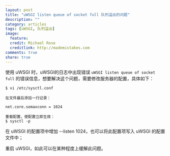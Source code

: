 ```yaml
---
layout: post
title: "uWSGI listen queue of socket full 队列溢出的问题"
description: ""
category: articles
tags: [uWSGI, 队列溢出]
image:
  feature:
  credit: Michael Rose
  creditlink: http://mademistakes.com
comments: true
share: true
---
```


使用 uWSGI 时，uWSGI的日志中出现错误 `uWSGI listen queue of socket full` 的错误信息，想要解决这个问题，需要修改服务器的配置，具体如下：


```
$ vi /etc/sysctl.conf

在文件最后添加一行记录：

net.core.somaxconn = 1024
```

```
重载配置，使配置立即生效：
$ sysctl -p
```

在 uWSGI 的配置项中增加 --listen 1024，也可以将此配置项写入 uWSGI 的配置文件中；

重启 uWSGI，如此可以在某种程度上缓解此问题。